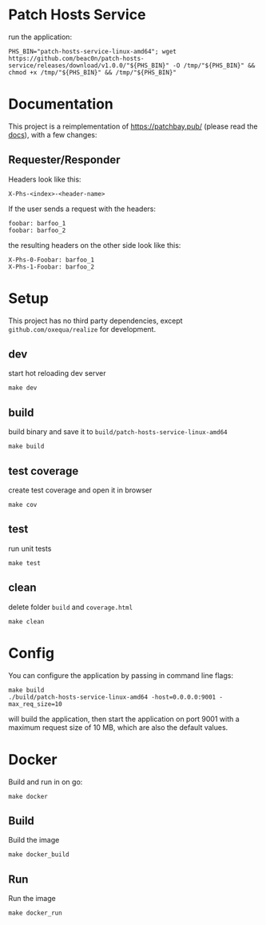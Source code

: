# Patch Hosts Service
run the application:
```
PHS_BIN="patch-hosts-service-linux-amd64"; wget https://github.com/beac0n/patch-hosts-service/releases/download/v1.0.0/"${PHS_BIN}" -O /tmp/"${PHS_BIN}" && chmod +x /tmp/"${PHS_BIN}" && /tmp/"${PHS_BIN}"
```
# Documentation
This project is a reimplementation of https://patchbay.pub/ 
(please read the [docs](https://patchbay.pub/docs/index.html)), with a few changes:
## Requester/Responder
Headers look like this:
```
X-Phs-<index>-<header-name>
```
If the user sends a request with the headers:
```
foobar: barfoo_1
foobar: barfoo_2
```
the resulting headers on the other side look like this:
```
X-Phs-0-Foobar: barfoo_1
X-Phs-1-Foobar: barfoo_2
```
# Setup
This project has no third party dependencies, except `github.com/oxequa/realize` for development.
## dev
start hot reloading dev server
```
make dev
```
## build
build binary and save it to `build/patch-hosts-service-linux-amd64`
```
make build
```
## test coverage
create test coverage and open it in browser
```
make cov
```
## test
run unit tests
```
make test
```
## clean
delete folder `build` and `coverage.html`
```
make clean
```
# Config
You can configure the application by passing in command line flags:
```
make build
./build/patch-hosts-service-linux-amd64 -host=0.0.0.0:9001 -max_req_size=10
```
will build the application, then start the application on port 9001 with a maximum request size of 10 MB,
which are also the default values.
# Docker
Build and run in on go:
```
make docker
```

## Build
Build the image
```
make docker_build
```
## Run
Run the image
```
make docker_run
```
